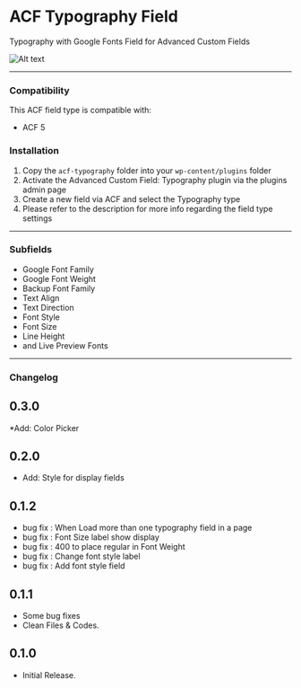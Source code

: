 # ACF Typography Field

Typography with Google Fonts Field for Advanced Custom Fields

![Alt text](http://reyhoun.com/lab/acf-typography.png "Optional title")

-----------------------

### Compatibility

This ACF field type is compatible with:
* ACF 5

### Installation

1. Copy the `acf-typography` folder into your `wp-content/plugins` folder
2. Activate the Advanced Custom Field: Typography plugin via the plugins admin page
3. Create a new field via ACF and select the Typography type
4. Please refer to the description for more info regarding the field type settings

-----------------------

### Subfields
* Google Font Family
* Google Font Weight
* Backup Font Family
* Text Align
* Text Direction
* Font Style
* Font Size
* Line Height
* and Live Preview Fonts

-----------------------

### Changelog

## 0.3.0
*Add: Color Picker

## 0.2.0
* Add: Style for display fields 

## 0.1.2
* bug fix : When Load more than one typography field in a page
* bug fix : Font Size label show display
* bug fix : 400 to place regular in Font Weight
* bug fix : Change font style label
* bug fix : Add font style field

## 0.1.1
* Some bug fixes
* Clean Files & Codes.

## 0.1.0
* Initial Release.